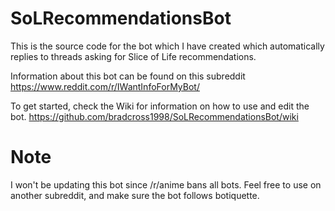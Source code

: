 # SoLRecommendationsBot
This is the source code for the bot which I have created which automatically replies to threads asking for Slice of Life recommendations.

Information about this bot can be found on this subreddit https://www.reddit.com/r/IWantInfoForMyBot/

To get started, check the Wiki for information on how to use and edit the bot. https://github.com/bradcross1998/SoLRecommendationsBot/wiki

# Note 
I won't be updating this bot since /r/anime bans all bots. Feel free to use on another subreddit, and make sure the bot follows botiquette.
